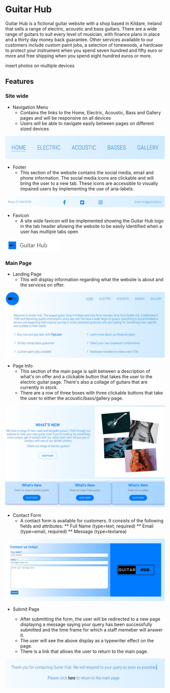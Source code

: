 # Guitar Hub

Guitar Hub is a fictional guitar website with a shop based in Kildare, Ireland that sells a range of electric, acoustic and bass guitars. There are a wide range of guitars to suit every level of musician, with finance plans in place and a thirty day money back guarantee. Other services available to our customers include custom paint jobs, a selection of tonewoods, a hardcase to protect your instrument when you spend seven hundred and fifty euro or more and free shipping when you spend eight hundred euros or more. 

insert photos on multiple devices

## Features

### Site wide

  * Navigation Menu
    * Contains the links to the Home, Electric, Acoustic, Bass and Gallery pages and will be responsive on all devices
    * Users will be able to navigate easily between pages on different sized devices

![Navigation Menu](docs/readme_images/navbar.JPG)

  * Footer
    * This section of the website contains the social media, email and phone information. The social media icons are clickable and will bring the user to a new tab. These icons are accessible to visually impaired users by implementing the use of aria-labels.

![Footer](docs/readme_images/footer.JPG)

  * Favicon
    * A site wide favicon will be implemented showing the Guitar Hub logo in the tab header allowing the website to be easily identified when a user has multiple tabs open

![Favicon](docs/readme_images/favicon.JPG)

### Main Page

  * Landing Page 
    * This will display information regarding what the website is about and the services on offer.

![Landing Page](docs/readme_images/landing_page.JPG)
  
  * Page Info
    * This section of the main page is split between a description of what's on offer and a clickable button that takes the user to the electric guitar page. There's also a collage of guitars that are currently in stock.
    * There are a row of three boxes with three clickable buttons that take the user to either the acoustic/bass/gallery page.

![Second Section](docs/readme_images/info_page_1.JPG)
![Second_Section](docs/readme_images/info_page_2.JPG)

  * Contact Form
    * A contact form is available for customers. It consists of the following fields and attributes:
      ** Full Name (type=text, required)
      ** Email (type=email, required)
      ** Message (type=textarea)

![Contact_Form](docs/readme_images/contact_form.JPG)

  * Submit Page

    * After submitting the form, the user will be redirected to a new page displaying a message saying your query has been successfully submitted and the time frame for which a staff memeber will answer it.
    * The user will see the above display as a typewriter effect on the page.
    * There is a link that allows the user to return to the main page.
    
![Submit_Page](docs/readme_images/submit_page.JPG)
    

